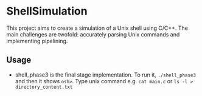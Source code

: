 # ShellSimulation

This project aims to create a simulation of a Unix shell using C/C++. The main challenges are twofold: accurately parsing Unix commands and implementing pipelining.

## Usage

- shell_phase3 is the final stage implementation. To run it, `./shell_phase3` and then it shows `osh>`. Type unix command e.g. `cat main.c` or `ls -l > directory_content.txt`
